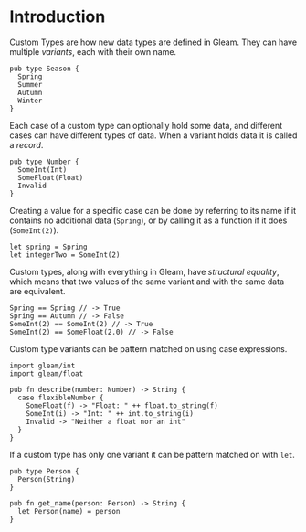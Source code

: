 # Introduction

Custom Types are how new data types are defined in Gleam. They can have multiple _variants_, each with their own name.

```gleam
pub type Season {
  Spring
  Summer
  Autumn
  Winter
}
```

Each case of a custom type can optionally hold some data, and different cases can have different types of data. When a variant holds data it is called a _record_.

```gleam
pub type Number {
  SomeInt(Int)
  SomeFloat(Float)
  Invalid
}
```

Creating a value for a specific case can be done by referring to its name if it contains no additional data (`Spring`), or by calling it as a function if it does (`SomeInt(2)`).

```gleam
let spring = Spring
let integerTwo = SomeInt(2)
```

Custom types, along with everything in Gleam, have _structural equality_, which means that two values of the same variant and with the same data are equivalent.

```gleam
Spring == Spring // -> True
Spring == Autumn // -> False
SomeInt(2) == SomeInt(2) // -> True
SomeInt(2) == SomeFloat(2.0) // -> False
```

Custom type variants can be pattern matched on using case expressions.

```gleam
import gleam/int
import gleam/float

pub fn describe(number: Number) -> String {
  case flexibleNumber {
    SomeFloat(f) -> "Float: " ++ float.to_string(f)
    SomeInt(i) -> "Int: " ++ int.to_string(i)
    Invalid -> "Neither a float nor an int"
  }
}
```

If a custom type has only one variant it can be pattern matched on with `let`.

```gleam
pub type Person {
  Person(String)
}

pub fn get_name(person: Person) -> String {
  let Person(name) = person
}
```
